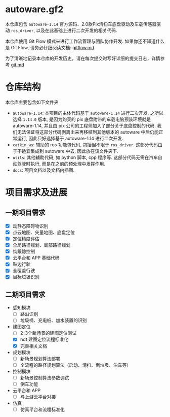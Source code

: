 # autoware.gf2
本仓库包含 `autoware-1.14` 官方源码、2.0款Pix清扫车底盘驱动及车载传感器驱动 `ros_driver`, 以及在此基础上进行二次开发的相关代码.

本仓库使用 Git Flow 模式来进行工作流管理与团队协作开发. 如果你还不知道什么是 Git Flow, 请务必仔细阅读文档: [gitflow.md](docs/gitflow/gitflow.md).

为了清晰地记录本仓库的开发历史，请在每次提交时写好详细的提交日志，详情参考 [git.md](docs/git.md)

# 仓库结构
本仓库主要包含如下文件夹  
- `autoware-1.14`: 本项目的主体代码基于 `autoware-1.14` 进行二次开发, 之所以选择 `1.14.0` 版本, 是因为购买的 pix 底盘附带的车载电脑预装环境就是 autoware-1.14, 并且由 pix 公司的工程师加入了部分关于底盘控制的代码. 我们无法保证将这部分代码剥离出来再移植到其他版本的 autoware 中后仍能正常运行, 因此只好选择基于 autoware-1.14 进行二次开发.  
- `catkin_ws`: 辅助的 ros 功能包代码, 包括但不限于 `ros_driver`. 这部分代码由于不适宜集成到 autoware 中去, 因此放在该文件夹下.
- `utils`: 其他辅助代码, 如 python 脚本, cpp 程序等. 这部分代码无需在汽车自动驾驶时执行, 而是在之前的预处理中发挥作用.
- `docs`: 项目文档以及文档内插图.

# 项目需求及进展
## 一期项目需求
- [x] 动静态障碍物识别
- [x] 点云地图、矢量地图、底盘定位
- [x] 定位精度评估
- [x] 全局路径规划、局部路径规划
- [x] 纯跟踪控制
- [x] 云平台和 APP 基础代码
- [x] 贴边行驶
- [x] 全覆盖行驶
- [x] 目标垃圾识别

## 二期项目需求
- 感知模块
  - [ ] 路沿识别
  - [ ] 垃圾桶、充电桩、加水装置的识别
- 建图定位
  - [ ] 2-3个新场景的建图定位测试
  - [x] ndt 建图定位流程标准化
  - [x] 完善相关文档
- 规划模块
  - [ ] 新场景规划算法部署
  - [ ] 全流程的路径规划算法（启动、清扫、倒垃圾、泊车等）
- 控制模块
  - [ ] 新场景控制算法参数调试
  - [ ] 倒车功能
- 云平台和 APP
  - [ ] 与上游云平台对接
- 仿真
  - [ ] 仿真平台和流程标准化